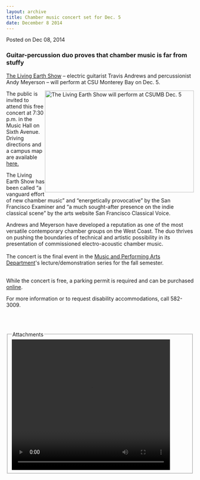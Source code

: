 ```yaml
---
layout: archive
title: Chamber music concert set for Dec. 5
date: December 8 2014
---
```





<span class="date">Posted on Dec 08, 2014    </span>
<h3>Guitar-percussion duo proves that chamber music is far from
stuffy</h3>
<p><a href="http://thelivingearthshow.com" rel="nofollow">The
Living Earth Show</a> &#x2013; electric guitarist Travis Andrews and
percussionist Andy Meyerson &#x2013; will perform at CSU Monterey Bay on
Dec. 5.</p>
<p><img alt="The Living Earth Show will perform at CSUMB Dec. 5" src="http://news.csumb.edu/sites/default/files/65/attachments/news/images/living_earth.jpg" style="width:400px; height:273px; float:right">The public is
invited to attend this free concert at 7:30 p.m. in the Music Hall
on Sixth Avenue. Driving directions and a campus map are available
<a href="http://csumb.edu/maps" rel="nofollow">here.</a></img></p>
<p>The Living Earth Show has been called &#x201C;a vanguard effort of new
chamber music&#x201D; and &#x201C;energetically provocative&#x201D; by the San Francisco
Examiner and &#x201C;a much sought-after presence on the indie classical
scene&#x201D; by the arts website San Francisco Classical Voice.</p>
<p>Andrews and Meyerson have developed a reputation as one of the
most versatile contemporary chamber groups on the West Coast. The
duo thrives on pushing the boundaries of technical and artistic
possibility in its presentation of commissioned electro-acoustic
chamber music.<br>
<br>
The concert is the final event in the <a href="http://csumb.edu/music" rel="nofollow">Music and Performing Arts
Department</a>&apos;s lecture/demonstration series for the fall
semester.&#xA0;</br></br></p>
<p>While the concert is free, a parking permit is required and can
be purchased <a href="http://parking.csumb.edu/buy-permit" rel="nofollow">online</a>.</p>
<p>For more information or to request disability accommodations,
call 582-3009.</p>
<p><br>
&#xA0;</br></p>
<fieldset class="fieldgroup group-attachments">
<legend>Attachments</legend>
<div class="field field-type-emvideo field-field-attach-video">
<div class="field-items">
<div class="field-item odd">
<div class="emvideo emvideo-video emvideo-youtube">
<div class="emfield-emvideo emfield-emvideo-youtube">
<div id="emvideo-youtube-flash-wrapper-1">
<!--<object type="application/x-shockwave-flash" height="350" width="425" data="http://www.youtube.com/v/MObqPQ3xrec&amp;rel=0&amp;enablejsapi=1&amp;playerapiid=ytplayer&amp;fs=1" id="emvideo-youtube-flash-1">
          <param name="movie" value="http://www.youtube.com/v/MObqPQ3xrec&amp;rel=0&amp;enablejsapi=1&amp;playerapiid=ytplayer&amp;fs=1" />
          <param name="allowScriptAccess" value="sameDomain"/>
          <param name="quality" value="best"/>
          <param name="allowFullScreen" value="true"/>
          <param name="bgcolor" value="#FFFFFF"/>
          <param name="scale" value="noScale"/>
          <param name="salign" value="TL"/>
          <param name="FlashVars" value="playerMode=embedded" />
          <param name="wmode" value="transparent" />
        </object>-->
<video controls="" width="425" height="350">
<source src="http://r11---sn-o097znez.googlevideo.com/videoplayback?pl=23&amp;expire=1422339710&amp;dur=1008.674&amp;id=o-AINfvawst64262cJBaGGFqq8slZJNQHC7ToFzCT7n3Su&amp;sver=3&amp;key=yt5&amp;signature=1AA1AB8033117987D27E8BD3ADC898B614182F43.CDFD935D7075B03FCFC9606883487AC298E0A84A&amp;fexp=900718,907263,916104,923368,927622,929821,930676,936121,9406392,941004,943917,947225,948124,952302,952605,952901,955301,957103,957105,957201,959701&amp;ms=au&amp;ipbits=0&amp;initcwndbps=4128750&amp;mv=m&amp;sparams=dur,id,initcwndbps,ip,ipbits,itag,mm,ms,mv,pl,ratebypass,source,upn,expire&amp;source=youtube&amp;itag=18&amp;ratebypass=yes&amp;upn=mQ7zfHRc6tA&amp;mm=31&amp;ip=198.189.249.65&amp;mt=1422318046&amp;name=MObqPQ3xrec" type="video/mp4"/></video></div>
</div>
</div>
</div>
</div>
</div>
</fieldset>





